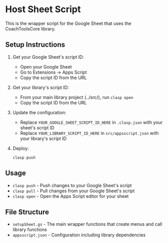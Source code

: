 # Host Sheet Script

This is the wrapper script for the Google Sheet that uses the CoachToolsCore library.

## Setup Instructions

1. Get your Google Sheet's script ID:
   - Open your Google Sheet
   - Go to Extensions → Apps Script
   - Copy the script ID from the URL

2. Get your library's script ID:
   - From your main library project (../src/), run `clasp open`
   - Copy the script ID from the URL

3. Update the configuration:
   - Replace `YOUR_GOOGLE_SHEET_SCRIPT_ID_HERE` in `.clasp.json` with your sheet's script ID
   - Replace `YOUR_LIBRARY_SCRIPT_ID_HERE` in `src/appsscript.json` with your library's script ID

4. Deploy:
   ```
   clasp push
   ```

## Usage

- `clasp push` - Push changes to your Google Sheet's script
- `clasp pull` - Pull changes from your Google Sheet's script
- `clasp open` - Open the Apps Script editor for your sheet

## File Structure

- `setupSheet.gs` - The main wrapper functions that create menus and call library functions
- `appsscript.json` - Configuration including library dependencies
